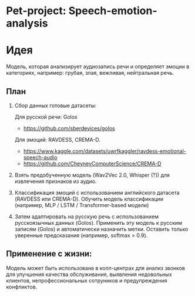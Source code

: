 # Pet-project: Speech-emotion-analysis
# Идея
 Модель, которая анализирует аудиозапись речи и определяет эмоции в категориях, например: грубая, злая, вежливая, нейтральная речь.

 
## План
1. Сбор данных
  готовые датасеты:

    Для русской речи: Golos
     - https://github.com/sberdevices/golos
   
    Для эмоций: RAVDESS, CREMA-D.
      - https://www.kaggle.com/datasets/uwrfkaggler/ravdess-emotional-speech-audio
      - https://github.com/CheyneyComputerScience/CREMA-D

3. Взять предобученную модель (Wav2Vec 2.0, Whisper (?)) для извлечения признаков из аудио.
4. Классификация эмоций с использованием английского датасета (RAVDESS или CREMA-D). Обучить модель классификации (например, MLP / LSTM / Transformer-based модели)
5. Затем адаптировать на русскую речь с использованием русскоязычных данных (Golos).
   Применить эту модель к русским записям (Golos) и автоматически назначить метки. Оставить только уверенные предсказания (например, softmax > 0.9).





## Применение с жизни:
 Модель может быть использована в колл-центрах для анализ звонков для улучшения качества обслуживания, выявления недовольных клиентов, непрофессиональных сотруников и предупреждения конфликтов.
